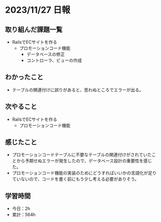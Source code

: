 # 2023/11/27 日報
## 取り組んだ課題一覧
- RailsでECサイトを作る
  - プロモーションコード機能
    - データベースの修正
    - コントローラ、ビューの作成

## わかったこと
- テーブルの関連付けに誤りがあると、思わぬところでエラーが出る。

## 次やること
- RailsでECサイトを作る
  - プロモーションコード機能

## 感じたこと
- プロモーションコードテーブルに不要なテーブルの関連付けがされていたことから予期せぬエラーが発生したので、データベース設計の重要性を感じた。
- プロモーションコード機能の実装のためにどうすればいいかの言語化が足りていないので、コードを書く前にもう少し考える必要がありそう。

## 学習時間
- 今日：2h
- 累計：564h
